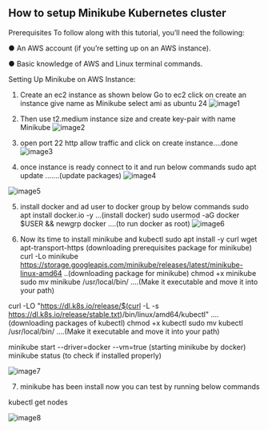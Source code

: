 
## How to setup Minikube Kubernetes cluster

Prerequisites
To follow along with this tutorial, you’ll need the following:

● An AWS account (if you’re setting up on an AWS instance).

● Basic knowledge of AWS and Linux terminal commands.


Setting Up Minikube on AWS Instance:

1. Create an ec2 instance as shown below
Go to ec2 click on create an instance give name as Minikube
select ami as ubuntu 24
![image1](https://github.com/user-attachments/assets/6836c3c6-66ed-4834-a7bb-f9ad4cfe48dd)

2. Then use t2.medium instance size and create key-pair with name 
Minikube
![image2](https://github.com/user-attachments/assets/1bdb8513-e804-4416-bb77-7cf7dee94202)

3. open port 22 http allow traffic and click on create instance....done
![image3](https://github.com/user-attachments/assets/c4f5e139-9de1-4327-860d-7850e8fb441b)

4. once instance is ready connect to it and run below commands 
sudo apt update .......(update packages)
![image4](https://github.com/user-attachments/assets/4ee5b7f5-256d-4f7b-a73a-25248bba7b48)

![image5](https://github.com/user-attachments/assets/22a98b61-53cb-4187-83a9-ccf0711f590d)

5. install docker and ad user to docker group by below commands
sudo apt install docker.io -y   ...(install docker)
sudo usermod -aG docker $USER && newgrp docker ....(to run docker as root)
![image6](https://github.com/user-attachments/assets/0f233465-16bb-41dc-9196-1986f5d19fef)

6. Now its time to install minikube and kubectl
sudo apt install -y curl wget apt-transport-https  (downloading prerequisites package for minikube)
curl -Lo minikube https://storage.googleapis.com/minikube/releases/latest/minikube-linux-amd64    ..(downloading package for minikube)
chmod +x minikube
sudo mv minikube /usr/local/bin/    ....(Make it executable and move it into your path)

curl -LO "https://dl.k8s.io/release/$(curl -L -s https://dl.k8s.io/release/stable.txt)/bin/linux/amd64/kubectl"  ....(downloading packages of kubectl)
chmod +x kubectl
sudo mv kubectl /usr/local/bin/  ....(Make it executable and move it into your path)

minikube start --driver=docker --vm=true  (starting minikube by docker)
minikube status  (to check if installed properly)

![image7](https://github.com/user-attachments/assets/b670d5bd-151c-4f59-b896-887072deddc7)

7. minikube has been install now you can test by running below commands

kubectl get nodes

![image8](https://github.com/user-attachments/assets/dbc9a906-7c78-406a-9587-9f65a7d2b239)





